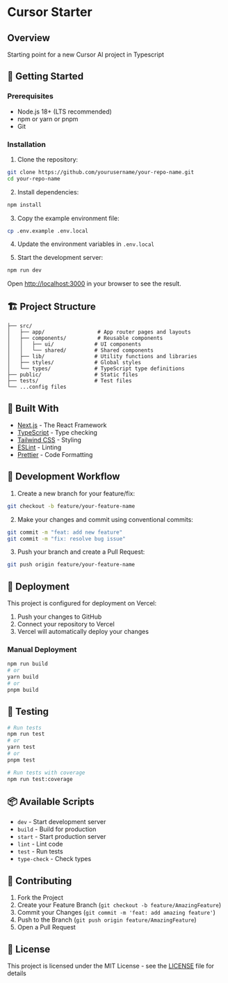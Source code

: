 # Cursor Starter

## Overview

Starting point for a new Cursor AI project in Typescript

## 🚀 Getting Started

### Prerequisites

- Node.js 18+ (LTS recommended)
- npm or yarn or pnpm
- Git

### Installation

1. Clone the repository:
```bash
git clone https://github.com/yourusername/your-repo-name.git
cd your-repo-name
```

2. Install dependencies:
```bash
npm install
```

3. Copy the example environment file:
```bash
cp .env.example .env.local
```

4. Update the environment variables in `.env.local`

5. Start the development server:
```bash
npm run dev
```

Open [http://localhost:3000](http://localhost:3000) in your browser to see the result.

## 🏗️ Project Structure

```
├── src/
│   ├── app/                 # App router pages and layouts
│   ├── components/          # Reusable components
│   │   ├── ui/             # UI components
│   │   └── shared/         # Shared components
│   ├── lib/                # Utility functions and libraries
│   ├── styles/             # Global styles
│   └── types/              # TypeScript type definitions
├── public/                 # Static files
├── tests/                  # Test files
└── ...config files
```

## 🧱 Built With

- [Next.js](https://nextjs.org/) - The React Framework
- [TypeScript](https://www.typescriptlang.org/) - Type checking
- [Tailwind CSS](https://tailwindcss.com/) - Styling
- [ESLint](https://eslint.org/) - Linting
- [Prettier](https://prettier.io/) - Code Formatting

## 📝 Development Workflow

1. Create a new branch for your feature/fix:
```bash
git checkout -b feature/your-feature-name
```

2. Make your changes and commit using conventional commits:
```bash
git commit -m "feat: add new feature"
git commit -m "fix: resolve bug issue"
```

3. Push your branch and create a Pull Request:
```bash
git push origin feature/your-feature-name
```

## 🚀 Deployment

This project is configured for deployment on Vercel:

1. Push your changes to GitHub
2. Connect your repository to Vercel
3. Vercel will automatically deploy your changes

### Manual Deployment

```bash
npm run build
# or
yarn build
# or
pnpm build
```

## 🧪 Testing

```bash
# Run tests
npm run test
# or
yarn test
# or
pnpm test

# Run tests with coverage
npm run test:coverage
```

## 📦 Available Scripts

- `dev` - Start development server
- `build` - Build for production
- `start` - Start production server
- `lint` - Lint code
- `test` - Run tests
- `type-check` - Check types

## 🤝 Contributing

1. Fork the Project
2. Create your Feature Branch (`git checkout -b feature/AmazingFeature`)
3. Commit your Changes (`git commit -m 'feat: add amazing feature'`)
4. Push to the Branch (`git push origin feature/AmazingFeature`)
5. Open a Pull Request

## 📜 License

This project is licensed under the MIT License - see the [LICENSE](LICENSE) file for details
